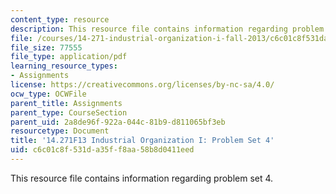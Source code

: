 ```yaml
---
content_type: resource
description: This resource file contains information regarding problem set 4.
file: /courses/14-271-industrial-organization-i-fall-2013/c6c01c8f531da35ff8aa58b8d0411eed_MIT14_271F13_probset4.pdf
file_size: 77555
file_type: application/pdf
learning_resource_types:
- Assignments
license: https://creativecommons.org/licenses/by-nc-sa/4.0/
ocw_type: OCWFile
parent_title: Assignments
parent_type: CourseSection
parent_uid: 2a8de96f-922a-044c-81b9-d811065bf3eb
resourcetype: Document
title: '14.271F13 Industrial Organization I: Problem Set 4'
uid: c6c01c8f-531d-a35f-f8aa-58b8d0411eed
---
```

This resource file contains information regarding problem set 4.